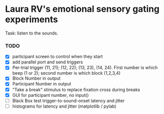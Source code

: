 # Laura RV's emotional sensory gating experiments
Task: listen to the sounds.

### TODO
- [x] participant screen to control when they start
- [x] add parallel port and send triggers
- [x] Per-trial trigger (11, 21); (12, 22); (13, 23), (14, 24). First number is which beep (1 or 2); second number is which block (1,2,3,4)
- [x] Block Number in output
- [x] Participant Number in output
- [x] "Take a break" stimulus to replace fixation cross during breaks
- [x] GUI for participant number, no input()
- [ ] Black Box test trigger-to-sound-onset latency and jitter 
- [ ] histograms for latency and jitter (matplotlib / pylab)
